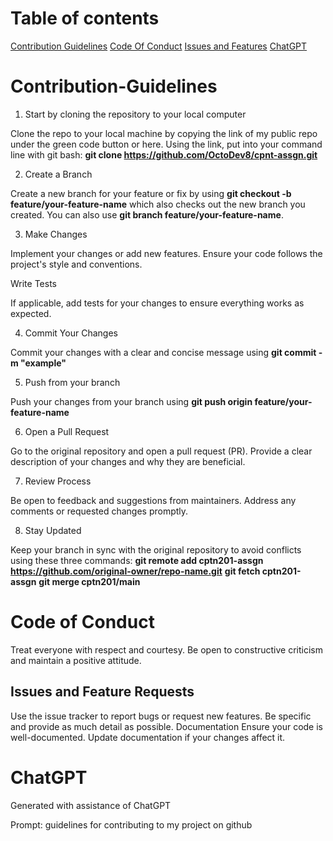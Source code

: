 # Table of contents

[Contribution Guidelines](#contribution-guidelines)
[Code Of Conduct](#code-of-conduct)
[Issues and Features](#issues-and-feature-requests)
[ChatGPT](#chatgpt)

# Contribution-Guidelines

1. Start by cloning the repository to your local computer

Clone the repo to your local machine by copying the link of my public repo under the green code button or here.
Using the link, put into your command line with git bash: **git clone <https://github.com/OctoDev8/cpnt-assgn.git>**

2. Create a Branch

Create a new branch for your feature or fix by using **git checkout -b feature/your-feature-name** which also checks out the new branch you created. You can also use **git branch feature/your-feature-name**.

3. Make Changes

Implement your changes or add new features. Ensure your code follows the project's style and conventions.

Write Tests

If applicable, add tests for your changes to ensure everything works as expected.

4. Commit Your Changes

Commit your changes with a clear and concise message using **git commit -m "example"**

5. Push from your branch

Push your changes from your branch using **git push origin feature/your-feature-name**

6. Open a Pull Request

Go to the original repository and open a pull request (PR). Provide a clear description of your changes and why they are beneficial.

7. Review Process

Be open to feedback and suggestions from maintainers. Address any comments or requested changes promptly.

8. Stay Updated

Keep your branch in sync with the original repository to avoid conflicts using these three commands:
**git remote add cptn201-assgn <https://github.com/original-owner/repo-name.git>**
**git fetch cptn201-assgn**
**git merge cptn201/main**

# Code of Conduct

Treat everyone with respect and courtesy.
Be open to constructive criticism and maintain a positive attitude.

## Issues and Feature Requests

Use the issue tracker to report bugs or request new features. Be specific and provide as much detail as possible.
Documentation
Ensure your code is well-documented. Update documentation if your changes affect it.

# ChatGPT

Generated with assistance of ChatGPT

Prompt: guidelines for contributing to my project on github